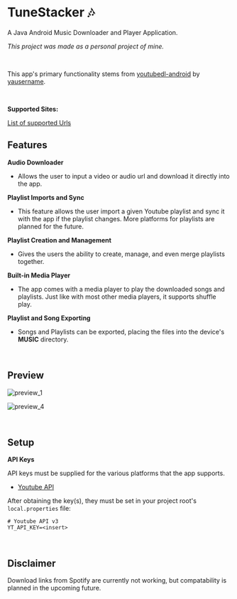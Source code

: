 # TuneStacker 🎶
A Java Android Music Downloader and Player Application.

*This project was made as a personal project of mine.*

<br/>

This app's primary functionality stems from [youtubedl-android](https://github.com/yausername/youtubedl-android) by [yausername](https://github.com/yausername).

<br/>

**Supported Sites:**

[List of supported Urls](https://github.com/yt-dlp/yt-dlp/blob/master/supportedsites.md)

## Features

**Audio Downloader**
 - Allows the user to input a video or audio url and download it directly into the app.

**Playlist Imports and Sync**
 - This feature allows the user import a given Youtube playlist and sync it with the app if the playlist changes. More platforms for playlists are planned for the future.

**Playlist Creation and Management**
 - Gives the users the ability to create, manage, and even merge playlists together.
 
 **Built-in Media Player**
 - The app comes with a media player to play the downloaded songs and playlists. Just like with most other media players, it supports shuffle play.

**Playlist and Song Exporting**
 - Songs and Playlists can be exported, placing the files into the device's **MUSIC** directory.
 
<br/>
 
## Preview
![preview_1](https://user-images.githubusercontent.com/93726181/212566991-810dcdbb-f8cc-42e2-81fc-272a169151d7.PNG) 

![preview_4](https://user-images.githubusercontent.com/93726181/212567103-c09d4648-d8eb-4221-928f-862c72be041a.PNG)

<br/>

## Setup

**API Keys**

API keys must be supplied for the various platforms that the app supports.
 - [Youtube API](https://developers.google.com/youtube/v3)

After obtaining the key(s), they must be set in your project root's `local.properties` file:

```
# Youtube API v3
YT_API_KEY=<insert>
```

<br/>
 
Disclaimer
----
Download links from Spotify are currently not working, but compatability is planned in the upcoming future.
